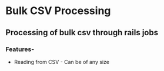 # Bulk CSV Processing

## Processing of bulk csv through rails jobs

### Features-

* Reading from CSV - Can be of any size
